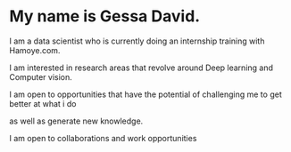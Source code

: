 # My name is Gessa David.
I am a data scientist who is currently doing an internship training with Hamoye.com.

I am  interested in  research areas that revolve around Deep learning and Computer vision.

I am open to opportunities that have the potential of challenging me to get better at what i do 

as well as generate new knowledge.

I am open to collaborations and work opportunities
